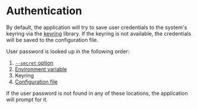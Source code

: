 # Authentication

By default, the application will try to save user credentials to the system's keyring via the [keyring](https://pypi.org/project/keyring/) library. If the keyring is not available, the credentials will be saved to the configuration file.

User password is looked up in the following order:

<!-- NOTE: we could add the envvar and option names by looking up docs/data/options.yaml -->

1. [`--secret` option](../../usage/options/#-secret-s)
2. [Environment variable](../../usage/options/#-secret-s)
2. Keyring
3. [Configuration file](../config-file/#harborsecret)


If the user password is not found in any of these locations, the application will prompt for it.

